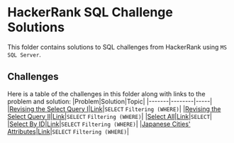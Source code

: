 # HackerRank SQL Challenge Solutions

This folder contains solutions to SQL challenges from HackerRank using `MS SQL Server`.

## Challenges

Here is a table of the challenges in this folder along with links to the problem and solution:
|Problem|Solution|Topic|
|-------|--------|-----|
|[Revising the Select Query I](https://www.hackerrank.com/challenges/revising-the-select-query?isFullScreen=true)|[Link](./solutions/revising_the_select_query_1.sql)|`SELECT` `Filtering (WHERE)`|
|[Revising the Select Query II](https://www.hackerrank.com/challenges/revising-the-select-query-2?isFullScreen=true)|[Link](./solutions/revising_the_select_query_2.sql)|`SELECT` `Filtering (WHERE)`|
|[Select All](https://www.hackerrank.com/challenges/select-all-sql?isFullScreen=true)|[Link](./solutions/select_all.sql)|`SELECT`|
|[Select By ID](https://www.hackerrank.com/challenges/select-by-id?isFullScreen=true)|[Link](./solutions/select_by_id.sql)|`SELECT` `Filtering (WHERE)`|
|[Japanese Cities' Attributes](https://www.hackerrank.com/challenges/japanese-cities-attributes?isFullScreen=true)|[Link](./solutions/japanese_cities_attributes.sql)|`SELECT` `Filtering (WHERE)`|

